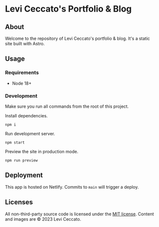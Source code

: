 # Levi Ceccato's Portfolio & Blog

## About

Welcome to the repository of Levi Ceccato's portfolio & blog. It's a static site built with Astro.

## Usage

### Requirements

- Node 18+

### Development

Make sure you run all commands from the root of this project.

Install dependencies.

```shell
npm i
```

Run development server.

```shell
npm start
```

Preview the site in production mode.

```shell
npm run preview
```

## Deployment

This app is hosted on Netlify. Commits to `main` will trigger a deploy.

## Licenses

All non-third-party source code is licensed under the [MIT license](http://opensource.org/licenses/mit-license.php). Content and images are © 2023 Levi Ceccato.
